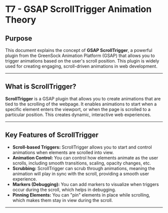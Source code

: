 
# T7 - GSAP ScrollTrigger Animation Theory

## Purpose
This document explains the concept of **GSAP ScrollTrigger**, a powerful plugin from the GreenSock Animation Platform (GSAP) that allows you to trigger animations based on the user's scroll position. This plugin is widely used for creating engaging, scroll-driven animations in web development.

---

## What is ScrollTrigger?

**ScrollTrigger** is a GSAP plugin that allows you to create animations that are tied to the scrolling of the webpage. It enables animations to start when a specific element enters the viewport, or when the page is scrolled to a particular position. This creates dynamic, interactive web experiences.

---

## Key Features of ScrollTrigger

- **Scroll-based Triggers:** ScrollTrigger allows you to start and control animations when elements are scrolled into view.
- **Animation Control:** You can control how elements animate as the user scrolls, including smooth transitions, scaling, opacity changes, etc.
- **Scrubbing:** ScrollTrigger can scrub through animations, meaning the animation will play in sync with the scroll, providing a smooth user experience.
- **Markers (Debugging):** You can add markers to visualize when triggers occur during the scroll, which helps in debugging.
- **Pinning Elements:** You can "pin" elements in place while scrolling, which makes them stay in view during the scroll.
  
---
